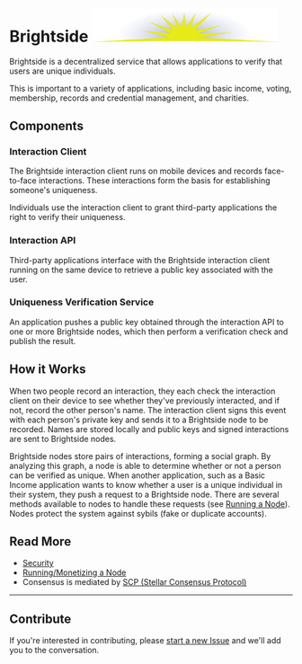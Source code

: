 # Brightside <img width="330px" src="images/brightside.svg"/>
Brightside is a decentralized service that allows applications to verify that users are unique individuals.

This is important to a variety of applications, including basic income, voting, membership, records and credential management, and charities.

## Components
### Interaction Client
The Brightside interaction client runs on mobile devices and records face-to-face interactions. These interactions form the basis for establishing someone's uniqueness.

Individuals use the interaction client to grant third-party applications the right to verify their uniqueness.
### Interaction API
Third-party applications interface with the Brightside interaction client running on the same device to retrieve a public key associated with the user.
### Uniqueness Verification Service
An application pushes a public key obtained through the interaction API to one or more Brightside nodes, which then perform a verification check and publish the result.

## How it Works
When two people record an interaction, they each check the interaction client on their device to see whether they've previously interacted, and if not, record the other person's name. The interaction client signs this event with each person's private key and sends it to a Brightside node to be recorded. Names are stored locally and public keys and signed interactions are sent to Brightside nodes.

Brightside nodes store pairs of interactions, forming a social graph. By analyzing this graph, a node is able to determine whether or not a person can be verified as unique. When another application, such as a Basic Income application wants to know whether a user is a unique individual in their system, they push a request to a Brightside node. There are several methods available to nodes to handle these requests (see [Running a Node](node.md)).  Nodes protect the system against sybils (fake or duplicate accounts).

## Read More
* [Security](security.md)
* [Running/Monetizing a Node](node.md)
* Consensus is mediated by [SCP (Stellar Consensus Protocol)](https://www.stellar.org/blog/stellar-consensus-protocol-proof-code/)

---
## Contribute

If you're interested in contributing, please [start a new Issue](https://github.com/adamstallard/brightside/issues) and we'll add you to the conversation.
